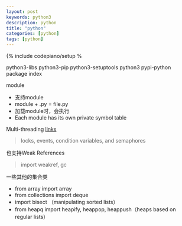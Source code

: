 ```yaml
---
layout: post
keywords: python3 
description: python
title: "python"
categories: [python]
tags: [python]
---
```

{% include codepiano/setup %

python3-libs
python3-pip
python3-setuptools
python3
pypi-python package index

module

* 支持module
* module + .py = file.py
* 加载module时，会执行
* Each module has its own private symbol table

Multi-threading [links](https://docs.python.org/3.8/tutorial/stdlib2.html)
> locks, events, condition variables, and semaphores

也支持Weak References
> import weakref, gc

一些其他的集合类

* from array import array
* from collections import deque
* import bisect （manipulating sorted lists）
* from heapq import heapify, heappop, heappush（heaps based on regular lists）
